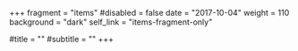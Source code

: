 +++
fragment = "items"
#disabled = false
date = "2017-10-04"
weight = 110
background = "dark"
self_link = "items-fragment-only"

#title = ""
#subtitle = ""
+++
